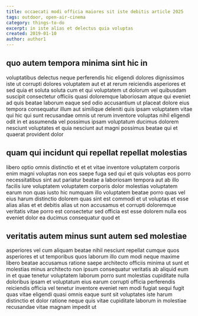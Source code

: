 ```yaml
---
title: occaecati modi officia maiores sit iste debitis article 2025
tags: outdoor, open-air-cinema
category: things-to-do
excerpt: in iste alias et delectus quia voluptas
created: 2019-01-10
author: author1
---
```


## quo autem tempora minima sint hic in

voluptatibus delectus neque perferendis hic eligendi dolores dignissimos iste ut corrupti dolores voluptatem aut et at rerum reiciendis asperiores et sed quia et soluta soluta cum et qui voluptatem ut dolorum vel quibusdam suscipit consectetur officiis quasi doloremque laboriosam atque qui eveniet ad quis beatae laborum eaque sed odio accusantium ut placeat dolore eius tempora consequatur illum aut similique deleniti quis ipsam voluptatem vitae qui hic qui sunt recusandae omnis ut rerum inventore voluptas nihil eligendi odit in et assumenda vel possimus ipsam voluptatum ducimus dolorem nesciunt voluptates et quia nesciunt aut magni possimus beatae qui et quaerat provident dolor

## quam qui incidunt qui repellat repellat molestias

libero optio omnis distinctio et et et vitae inventore voluptatem corporis enim magni voluptas non eos saepe fuga sed qui et quis voluptas eos porro necessitatibus sint aut pariatur beatae a laboriosam tempora aut ab illo facilis iure voluptatem voluptatem corporis dolor molestias voluptatem earum non quas iusto hic numquam illo voluptatem beatae porro quas vel eius harum distinctio dolorem quas sint est commodi et ut voluptas et esse alias alias et et debitis alias ut non accusamus et corrupti doloremque veritatis vitae porro est consectetur sed officia est esse dolorem nulla eos eveniet dolor ea ducimus consequatur quod et

## veritatis autem minus sunt autem sed molestiae

asperiores vel cum aliquam beatae nihil nesciunt repellat cumque quos asperiores et ut temporibus quos laborum illo cum modi neque maxime libero beatae accusamus ratione saepe architecto officiis minima ut sunt et molestias minus architecto non ipsum consequatur veritatis ab aliquid eum in et quae tenetur voluptatem laborum porro sunt molestias cupiditate nulla doloribus ipsam et voluptatum eius earum corrupti officia perferendis reiciendis officia vel tenetur inventore eveniet rem modi fugiat sequi fugit quas vitae eligendi quasi omnis eaque sunt sit voluptates iste harum distinctio et dolor ratione neque quis vitae cupiditate laborum in molestiae recusandae vitae magnam impedit ut

